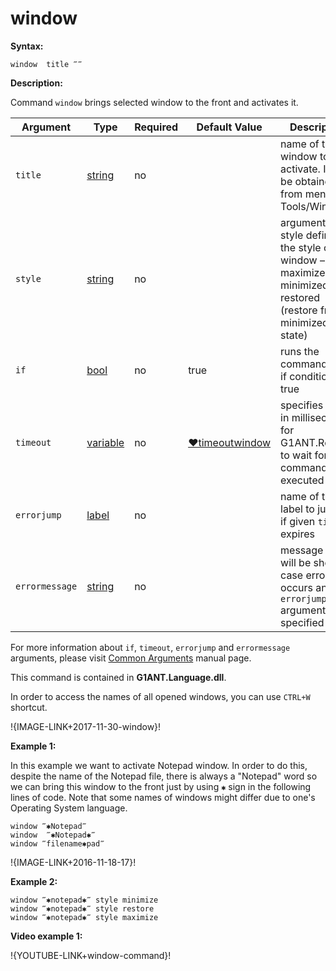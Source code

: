 # window

**Syntax:**

```G1ANT
window  title ‴‴ 

```

**Description:**

Command `window` brings selected window to the front and activates it.

| Argument | Type | Required | Default Value | Description |
| -------- | ---- | -------- | ------------- | ----------- |
|`title`| [string](https://github.com/G1ANT-Robot/G1ANT.Manual/blob/master/G1ANT-Language/Structures/bool.md) | no|  | name of the window to activate. It can be obtained from menu Tools/Windows.|
|`style`| [string](https://github.com/G1ANT-Robot/G1ANT.Manual/blob/master/G1ANT-Language/Structures/bool.md) | no|  |  arguments style defines the style of a window – maximized, minimized or restored (restore from minimized state)|
|`if`| [bool](https://github.com/G1ANT-Robot/G1ANT.Manual/blob/master/G1ANT-Language/Structures/bool.md) | no | true | runs the command only if condition is true |
|`timeout`| [variable](https://github.com/G1ANT-Robot/G1ANT.Manual/blob/master/G1ANT-Language/Special-Characters/variable.md) | no | [♥timeoutwindow](https://github.com/G1ANT-Robot/G1ANT.Manual/blob/master/G1ANT-Language/Variables/Special-Variables.md) | specifies time in milliseconds for G1ANT.Robot to wait for the command to be executed |
|`errorjump` | [label](https://github.com/G1ANT-Robot/G1ANT.Manual/blob/master/G1ANT-Language/Structures/bool.md) | no | | name of the label to jump to if given `timeout` expires |
|`errormessage`| [string](https://github.com/G1ANT-Robot/G1ANT.Manual/blob/master/G1ANT-Language/Structures/bool.md) | no |  | message that will be shown in case error occurs and no `errorjump` argument is specified |

For more information about `if`, `timeout`, `errorjump` and `errormessage` arguments, please visit [Common Arguments](https://github.com/G1ANT-Robot/G1ANT.Manual/blob/master/G1ANT-Language/Common-Arguments.md)  manual page.

This command is contained in **G1ANT.Language.dll**.

In order to access the names of all opened windows, you can use  `CTRL+W` shortcut.

!{IMAGE-LINK+2017-11-30-window}! 

**Example 1:**

In this example we want to activate Notepad window. In order to do this, despite the name of the Notepad file, there is always a "Notepad" word so we can bring this window to the front just by using `✱` sign in the following lines of code. Note that some names of windows might differ due to one's Operating System language.

```G1ANT
window ‴✱Notepad‴
window  ‴✱Notepad✱‴
window ‴filename✱pad‴

```

!{IMAGE-LINK+2016-11-18-17}! 

**Example 2:**

```G1ANT
window ‴✱notepad✱‴ style minimize
window ‴✱notepad✱‴ style restore
window ‴✱notepad✱‴ style maximize

```

**Video example 1:**

!{YOUTUBE-LINK+window-command}!